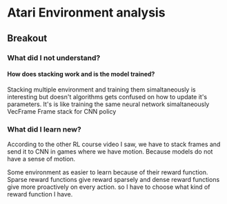 # Atari Environment analysis
## Breakout
### What did I not understand?
#### How does stacking work and is the model trained?
Stacking multiple environment and training them simaltaneously is interesting but doesn't algorithms gets confused on how to update it's parameters. It's is like training the same neural network simaltaneously
VecFrame
Frame stack for CNN policy

### What did I learn new?
According to the other RL course video I saw, we have to stack frames and send it to CNN in games where we have motion. Because models do not have a sense of motion.

Some environment as easier to learn because of their reward function. Sparse reward functions give reward sparsely and dense reward functions give more proactively on every action. so I have to choose what kind of reward function I have.